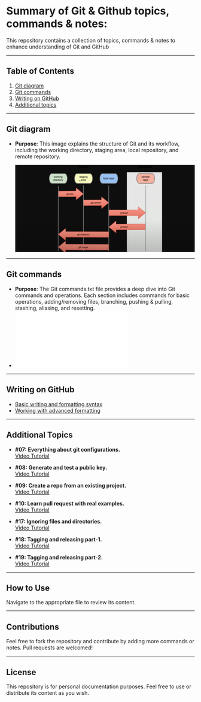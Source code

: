 # Summary of Git & Github topics, commands & notes:

This repository contains a collection of topics, commands & notes to enhance understanding of Git and GitHub

---

## Table of Contents

1. [Git diagram](#git-diagram)
2. [Git commands](#commands)
3. [Writing on GitHub](#writing-on-github)
4. [Additional topics](#additional-topics)

---

## Git diagram

- **Purpose**: This image explains the structure of Git and its workflow, including the working directory, staging area, local repository, and remote repository.
  
  ![View the image](Git%20diagram.PNG)

---

## Git commands

- **Purpose**: The Git commands.txt file provides a deep dive into Git commands and operations. Each section includes commands for basic operations, adding/removing files, branching, pushing & pulling, stashing, aliasing, and resetting.
- ![View the file](Git%20commands.txt)

---

## Writing on GitHub

- [Basic writing and formatting syntax](https://docs.github.com/en/get-started/writing-on-github/getting-started-with-writing-and-formatting-on-github/basic-writing-and-formatting-syntax)
- [Working with advanced formatting](https://docs.github.com/en/get-started/writing-on-github/working-with-advanced-formatting)

---

## Additional Topics

- **#07: Everything about git configurations.**  
   [Video Tutorial](https://youtu.be/NWnWIpoFVyU)

- **#08: Generate and test a public key.**  
   [Video Tutorial](https://youtu.be/KhYK0cczeSY)

- **#09: Create a repo from an existing project.**  
   [Video Tutorial](https://youtu.be/usjh4jj7_nQ)

- **#10: Learn pull request with real examples.**  
   [Video Tutorial](https://youtu.be/n43bagVuJPU)

- **#17: Ignoring files and directories.**  
   [Video Tutorial](https://youtu.be/L8l89nUFggU)

- **#18: Tagging and releasing part-1.**  
   [Video Tutorial](https://youtu.be/29z-MTLpg0w)

- **#19: Tagging and releasing part-2.**  
   [Video Tutorial](https://youtu.be/hwui2N_DOfc)

---

## How to Use

Navigate to the appropriate file to review its content.

---

## Contributions

Feel free to fork the repository and contribute by adding more commands or notes. Pull requests are welcomed!

---

## License

This repository is for personal documentation purposes. Feel free to use or distribute its content as you wish.

